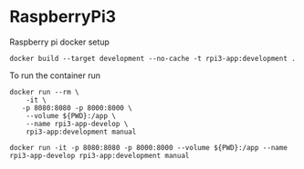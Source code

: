 # RaspberryPi3
Raspberry pi docker setup

```
docker build --target development --no-cache -t rpi3-app:development .
```
To run the container run

```
docker run --rm \
    -it \
   -p 8080:8080 -p 8000:8000 \
    --volume ${PWD}:/app \
    --name rpi3-app-develop \
    rpi3-app:development manual
```

```
docker run -it -p 8080:8080 -p 8000:8000 --volume ${PWD}:/app --name rpi3-app-develop rpi3-app:development manual
```